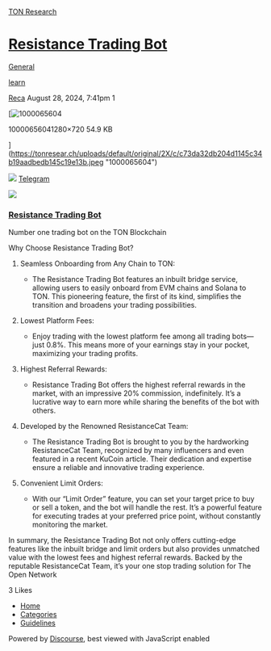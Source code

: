 [TON Research](/)

# [Resistance Trading Bot](/t/resistance-trading-bot/30308)

[General](/c/general/4) 

[learn](https://tonresear.ch/tag/learn)

    

[Reca](https://tonresear.ch/u/Reca)   August 28, 2024, 7:41pm  1

[![1000065604](https://tonresear.ch/uploads/default/optimized/2X/c/c73da32db204d1145c34b19aadbedb145c19e13b_2_690x388.jpeg)

10000656041280×720 54.9 KB

](https://tonresear.ch/uploads/default/original/2X/c/c73da32db204d1145c34b19aadbedb145c19e13b.jpeg "1000065604")

![](https://telegram.org/img/website_icon.svg?4) [Telegram](https://t.me/RecaTradingBot)

![](https://tonresear.ch/uploads/default/original/2X/4/49e6a2b1cdbf2faf6ecf2a74faf811edb058ce53.jpeg)

### [Resistance Trading Bot](https://t.me/RecaTradingBot)

Number one trading bot on the TON Blockchain

Why Choose Resistance Trading Bot?

1.  Seamless Onboarding from Any Chain to TON:
    
    *   The Resistance Trading Bot features an inbuilt bridge service, allowing users to easily onboard from EVM chains and Solana to TON. This pioneering feature, the first of its kind, simplifies the transition and broadens your trading possibilities.
2.  Lowest Platform Fees:
    
    *   Enjoy trading with the lowest platform fee among all trading bots—just 0.8%. This means more of your earnings stay in your pocket, maximizing your trading profits.
3.  Highest Referral Rewards:
    
    *   Resistance Trading Bot offers the highest referral rewards in the market, with an impressive 20% commission, indefinitely. It’s a lucrative way to earn more while sharing the benefits of the bot with others.
4.  Developed by the Renowned ResistanceCat Team:
    
    *   The Resistance Trading Bot is brought to you by the hardworking ResistanceCat Team, recognized by many influencers and even featured in a recent KuCoin article. Their dedication and expertise ensure a reliable and innovative trading experience.
5.  Convenient Limit Orders:
    
    *   With our “Limit Order” feature, you can set your target price to buy or sell a token, and the bot will handle the rest. It’s a powerful feature for executing trades at your preferred price point, without constantly monitoring the market.

In summary, the Resistance Trading Bot not only offers cutting-edge features like the inbuilt bridge and limit orders but also provides unmatched value with the lowest fees and highest referral rewards. Backed by the reputable ResistanceCat Team, it’s your one stop trading solution for The Open Network

  3 Likes

*   [Home](/)
*   [Categories](/categories)
*   [Guidelines](/guidelines)

Powered by [Discourse](https://www.discourse.org), best viewed with JavaScript enabled